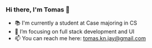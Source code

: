 ### Hi there, I'm Tomas 👋

- 📚 I'm currently a student at Case majoring in CS
- 🌱 I’m focusing on full stack development and UI
- 📫 You can reach me here: tomas.kn.jay@gmail.com
